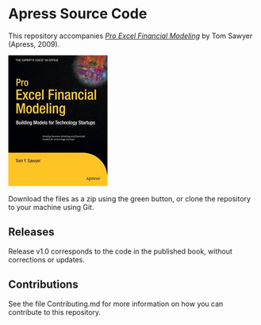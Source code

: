 # Apress Source Code

This repository accompanies [*Pro Excel Financial Modeling*](http://www.apress.com/9781430218982) by Tom Sawyer (Apress, 2009).

![Cover image](9781430218982.jpg)

Download the files as a zip using the green button, or clone the repository to your machine using Git.

## Releases

Release v1.0 corresponds to the code in the published book, without corrections or updates.

## Contributions

See the file Contributing.md for more information on how you can contribute to this repository.
